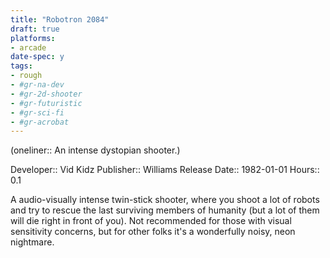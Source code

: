```yaml
---
title: "Robotron 2084"
draft: true
platforms:
- arcade
date-spec: y
tags:
- rough
- #gr-na-dev
- #gr-2d-shooter 
- #gr-futuristic 
- #gr-sci-fi 
- #gr-acrobat 
---
```


(oneliner:: An intense dystopian shooter.)

Developer:: Vid Kidz
Publisher:: Williams
Release Date:: 1982-01-01
Hours:: 0.1

A audio-visually intense twin-stick shooter, where you shoot a lot of robots and try to rescue the last surviving members of humanity (but a lot of them will die right in front of you). Not recommended for those with visual sensitivity concerns, but for other folks it's a wonderfully noisy, neon nightmare.